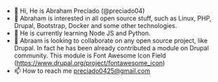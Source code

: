- 👋 Hi, He is Abraham Preciado (@preciado04)
- 👀 Abraham is interested in all open source stuff, such as Linux, PHP, Drupal, Bootstrap, Docker and some other technologies.
- 🌱 He is currently learning Node JS and Python.
- 💞️ Abraam is looking to collaborate on any open source project, like Drupal. In fact he has been already contributed a module on
     Drupal community. This module is Font Awesome Icon Field (https://www.drupal.org/project/fontawesome_icon)
- 📫 How to reach me preciado0425@gmail.com

<!---
preciado04/preciado04 is a ✨ special ✨ repository because its `README.md` (this file) appears on your GitHub profile.
You can click the Preview link to take a look at your changes.
--->

